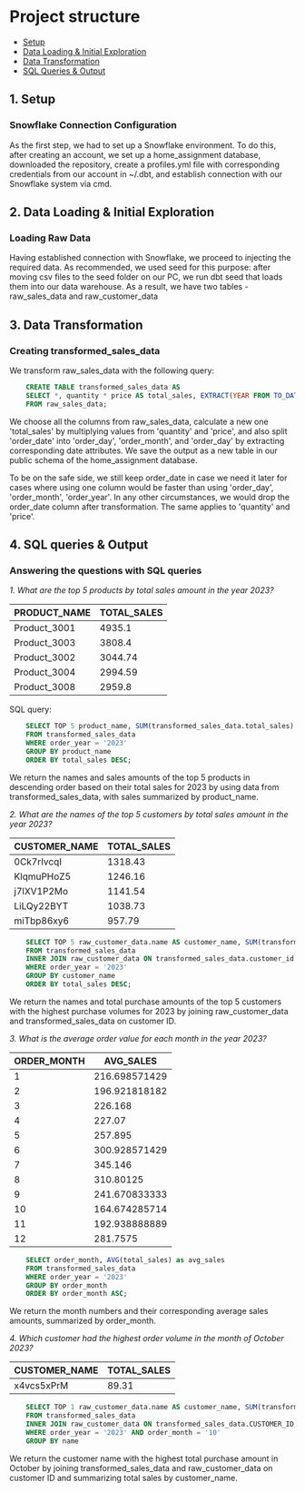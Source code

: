 # Project structure

- [Setup](#1-setup) 
- [Data Loading & Initial Exploration](#2-data-loading--initial-exploration)
- [Data Transformation](#3-data-transformation)
- [SQL Queries & Output](#4-sql-queries--output)

## 1. Setup
### Snowflake Connection Configuration
As the first step, we had to set up a Snowflake environment. To do this, after creating an account, we set up a home_assignment database, downloaded the repository, create a profiles.yml file with corresponding credentials from our account in ~/.dbt, and establish connection with our Snowflake system via cmd.

## 2. Data Loading & Initial Exploration

### Loading Raw Data
Having established connection with Snowflake, we proceed to injecting the required data. As recommended, we used seed for this purpose: after moving csv files to the seed folder on our PC, we run dbt seed that loads them into our data warehouse. As a result, we have two tables - raw_sales_data and raw_customer_data

## 3. Data Transformation

### Creating transformed_sales_data
We transform raw_sales_data with the following query:
```sql
    CREATE TABLE transformed_sales_data AS
    SELECT *, quantity * price AS total_sales, EXTRACT(YEAR FROM TO_DATE(order_date, 'MM/DD/YYYY')) AS order_year, EXTRACT(MONTH FROM TO_DATE(order_date, 'MM/DD/YYYY')) AS order_month, EXTRACT(DAY FROM TO_DATE(order_date, 'MM/DD/YYYY')) AS order_day
    FROM raw_sales_data;
```

We choose all the columns from raw_sales_data, calculate a new one 'total_sales' by multiplying values from 'quantity' and 'price', and also split 'order_date' into 'order_day', 'order_month', and 'order_day' by extracting corresponding date attributes. We save the output as a new table in our public schema of the home_assignment database.

To be on the safe side, we still keep order_date in case we need it later for cases where using one column would be faster than using 'order_day', 'order_month', 'order_year'. In any other circumstances, we would drop the order_date column after transformation. The same applies to 'quantity' and 'price'.

## 4. SQL queries & Output

### Answering the questions with SQL queries

*1. What are the top 5 products by total sales amount in the year 2023?*

| PRODUCT_NAME | TOTAL_SALES |
|--------------|-------------|
| Product_3001 | 4935.1      |
| Product_3003 | 3808.4      |
| Product_3002 | 3044.74     | 
| Product_3004 | 2994.59     |
| Product_3008 | 2959.8      |

SQL query:
```sql
    SELECT TOP 5 product_name, SUM(transformed_sales_data.total_sales) AS total_sales
    FROM transformed_sales_data
    WHERE order_year = '2023'
    GROUP BY product_name
    ORDER BY total_sales DESC;
```

We return the names and sales amounts of the top 5 products in descending order based on their total sales for 2023 by using data from transformed_sales_data, with sales summarized by product_name.

*2. What are the names of the top 5 customers by total sales amount in the year 2023?*

| CUSTOMER_NAME | TOTAL_SALES |
|---------------|-------------|
| 0Ck7rIvcqI	| 1318.43     |
| KlqmuPHoZ5	| 1246.16     |
| j7lXV1P2Mo	| 1141.54     |
| LiLQy22BYT	| 1038.73     |
| miTbp86xy6	| 957.79      |

```sql
    SELECT TOP 5 raw_customer_data.name AS customer_name, SUM(transformed_sales_data.total_sales) AS total_sales
    FROM transformed_sales_data
    INNER JOIN raw_customer_data ON transformed_sales_data.customer_id = raw_customer_data.id
    WHERE order_year = '2023'
    GROUP BY customer_name
    ORDER BY total_sales DESC;
```

We return the names and total purchase amounts of the top 5 customers with the highest purchase volumes for 2023 by joining raw_customer_data and transformed_sales_data on customer ID.

*3. What is the average order value for each month in the year 2023?*

| ORDER_MONTH | AVG_SALES    |
|-------------|--------------|
| 1		      | 216.698571429|
| 2	          | 196.921818182|
| 3	          | 226.168      |
| 4	          | 227.07       |
| 5	          | 257.895      |
| 6		      | 300.928571429|
| 7	          | 345.146      |
| 8	          | 310.80125    |
| 9	          | 241.670833333|
| 10	      | 164.674285714|
| 11	      | 192.938888889|
| 12	      | 281.7575     |

```sql
    SELECT order_month, AVG(total_sales) as avg_sales
    FROM transformed_sales_data
    WHERE order_year = '2023'
    GROUP BY order_month
    ORDER BY order_month ASC;
```

We return the month numbers and their corresponding average sales amounts, summarized by order_month.

*4. Which customer had the highest order volume in the month of October 2023?*

| CUSTOMER_NAME| TOTAL_SALES  |
|--------------|--------------|
| x4vcs5xPrM   | 89.31        |

```sql
    SELECT TOP 1 raw_customer_data.name AS customer_name, SUM(transformed_sales_data.total_sales) AS october_sales 
    FROM transformed_sales_data
    INNER JOIN raw_customer_data ON transformed_sales_data.CUSTOMER_ID = raw_customer_data.id
    WHERE order_year = '2023' AND order_month = '10'
    GROUP BY name
```

We return the customer name with the highest total purchase amount in October by joining transformed_sales_data and raw_customer_data on customer ID and summarizing total sales by customer_name.
